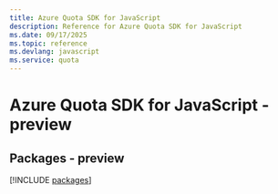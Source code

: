 ```yaml
---
title: Azure Quota SDK for JavaScript
description: Reference for Azure Quota SDK for JavaScript
ms.date: 09/17/2025
ms.topic: reference
ms.devlang: javascript
ms.service: quota
---
```

# Azure Quota SDK for JavaScript - preview
## Packages - preview
[!INCLUDE [packages](quota-index.md)]
